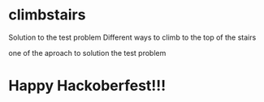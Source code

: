 # climbstairs
Solution to the test problem Different ways to climb to the top of the stairs

one of the aproach to solution the test problem

# Happy Hackoberfest!!!

